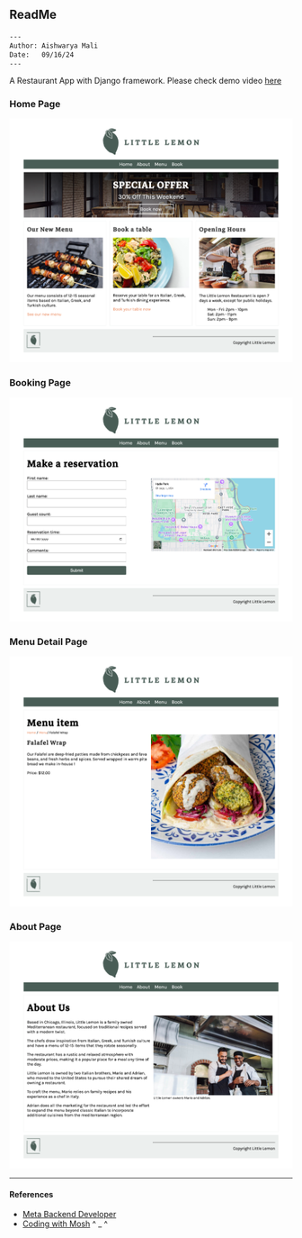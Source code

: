 ## ReadMe

```
---
Author: Aishwarya Mali
Date:   09/16/24
---
```

 A Restaurant App with Django framework. Please check demo video [here](https://github.com/ashm8206/django_restaurant_webapp/blob/main/Little%20Lemon.mp4)

### Home Page
![Little Lemon Home Page](https://github.com/ashm8206/django_restaurant_webapp/blob/main/Little-Lemon-Home-Page.png)

### Booking Page
![Little Lemon About Page](https://github.com/ashm8206/django_restaurant_webapp/blob/main/Little-Lemon-Booking.png)

### Menu Detail Page

![Little Lemon Menu Detail Page](https://github.com/ashm8206/django_restaurant_webapp/blob/main/Little-Lemon-Menu-Detail.png)

### About Page
![Little Lemon Booking Page](https://github.com/ashm8206/django_restaurant_webapp/blob/main/Little-Lemon-About-Page.png)



---

#### References
* [Meta Backend Developer](https://www.coursera.org/learn/django-web-framework?specialization=meta-back-end-developer)
* [Coding with Mosh](https://codewithmosh.com/p/back-end) ^ _ ^
